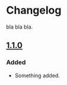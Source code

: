 # Changelog

bla bla bla.

## [1.1.0]

### Added

- Something added.

[1.1.0]: https://a.com/b/c/refs/v1.1.0
